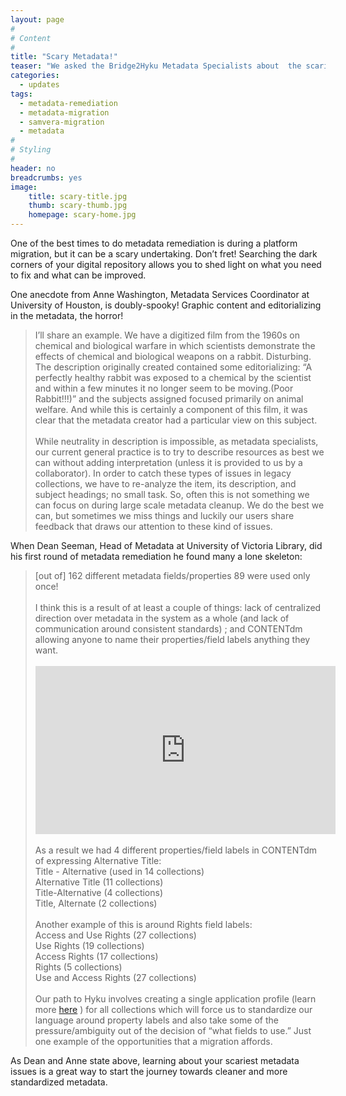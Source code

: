 ```yaml
---
layout: page
#
# Content
#
title: "Scary Metadata!"
teaser: "We asked the Bridge2Hyku Metadata Specialists about  the scariest thing they’ve seen during metadata remediation. Hopefully you’ll feel better about your own metadata after reading their lurid tales!"
categories:
  - updates
tags:
  - metadata-remediation
  - metadata-migration
  - samvera-migration
  - metadata
#
# Styling
#
header: no
breadcrumbs: yes
image:
    title: scary-title.jpg
    thumb: scary-thumb.jpg
    homepage: scary-home.jpg
---
```

One of the best times to do metadata remediation is during a platform migration, but it can be a scary undertaking. Don’t fret! Searching the dark corners of your digital repository allows you to shed light on what you need to fix and what can be improved.  

One anecdote from Anne Washington, Metadata Services Coordinator at University of Houston, is doubly-spooky! Graphic content and editorializing in the metadata, the horror! 

> I’ll share an example. We have a digitized film from the 1960s on chemical and biological warfare in which scientists demonstrate the effects of chemical and biological weapons on a rabbit. Disturbing. The description originally created contained some editorializing: “A perfectly healthy rabbit was exposed to a chemical by the scientist and within a few minutes it no longer seem to be moving.(Poor Rabbit!!!)” and the subjects assigned focused primarily on animal welfare. And while this is certainly a component of this film, it was clear that the metadata creator had a particular view on this subject. <br><br>While neutrality in description is impossible, as metadata specialists, our current general practice is to try to describe resources as best we can without adding interpretation (unless it is provided to us by a collaborator). In order to catch these types of issues in legacy collections, we have to re-analyze the item, its description, and subject headings; no small task. So, often this is not something we can focus on during large scale metadata cleanup. We do the best we can, but sometimes we miss things and luckily our users share feedback that draws our attention to these kind of issues.

When Dean Seeman, Head of Metadata at University of Victoria Library, did his first round of metadata remediation he found many a lone skeleton: 

> [out of] 162 different metadata fields/properties 89 were used only once! <br><br>I think this is a result of at least a couple of things: lack of centralized direction over metadata in the system as a whole (and lack of communication around consistent standards) ; and CONTENTdm  allowing anyone to name their properties/field labels anything they want.<br><br><iframe src="https://giphy.com/embed/a9uGhT7WoO0p2" width="480" height="269" frameBorder="0" class="giphy-embed" allowFullScreen></iframe><br><br>As a result we had 4 different properties/field labels in CONTENTdm of expressing Alternative Title:<br>Title - Alternative (used in 14 collections)<br>Alternative Title (11 collections)<br>Title-Alternative (4 collections)<br>Title, Alternate (2 collections)<br><br>Another example of this is around Rights field labels:<br>Access and Use Rights (27 collections)<br>Use Rights (19 collections)<br>Access Rights (17 collections)<br>Rights (5 collections)<br>Use and Access Rights (27 collections)<br><br>Our path to Hyku involves creating a single application profile (learn more [here](https://bridge2hyku.github.io/best-practices/improving-map/) ) for all collections which will force us to standardize our language around property labels and also take some of the pressure/ambiguity out of the decision of “what fields to use.” Just one example of the opportunities that a migration affords. 
 
As Dean and Anne state above, learning about your scariest metadata issues is a great way to start the journey towards cleaner and more standardized metadata.  


